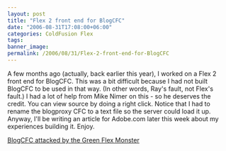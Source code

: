 ```yaml
---
layout: post
title: "Flex 2 front end for BlogCFC"
date: "2006-08-31T17:08:00+06:00"
categories: ColdFusion Flex 
tags: 
banner_image: 
permalink: /2006/08/31/Flex-2-front-end-for-BlogCFC
---
```


A few months ago (actually, back earlier this year), I worked on a Flex 2 front end for BlogCFC. This was a bit difficult because I had not built BlogCFC to be used in that way. (In other words, Ray's fault, not Flex's fault.) I had a lot of help from Mike Nimer on this - so he deserves the credit. You can view source by doing a right click. Notice that I had to rename the blogproxy CFC to a text file so the server could load it up. Anyway, I'll be writing an article for Adobe.com later this week about my experiences building it. Enjoy.

<a href="http://www.raymondcamden.com/BlogCFC/bin/blogcfc.html">BlogCFC attacked by the Green Flex Monster</a>